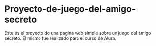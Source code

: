# Proyecto-de-juego-del-amigo-secreto
Este es el proyecto de una pagina web simple sobre un juego del amigo secreto. El mismo fue realizado para el curso de Alura.
